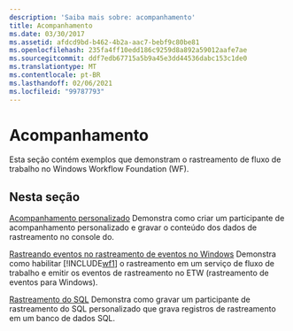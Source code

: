 ```yaml
---
description: 'Saiba mais sobre: acompanhamento'
title: Acompanhamento
ms.date: 03/30/2017
ms.assetid: afdcd9bd-b462-4b2a-aac7-bebf9c80be81
ms.openlocfilehash: 235fa4ff10edd186c9259d8a892a59012aafe7ae
ms.sourcegitcommit: ddf7edb67715a5b9a45e3dd44536dabc153c1de0
ms.translationtype: MT
ms.contentlocale: pt-BR
ms.lasthandoff: 02/06/2021
ms.locfileid: "99787793"
---
```

# <a name="tracking"></a>Acompanhamento

Esta seção contém exemplos que demonstram o rastreamento de fluxo de trabalho no Windows Workflow Foundation (WF).

## <a name="in-this-section"></a>Nesta seção

 [Acompanhamento personalizado](custom-tracking.md) Demonstra como criar um participante de acompanhamento personalizado e gravar o conteúdo dos dados de rastreamento no console do.

 [Rastreando eventos no rastreamento de eventos no Windows](tracking-events-into-event-tracing-in-windows.md) Demonstra como habilitar [!INCLUDE[wf1](../../../../includes/wf1-md.md)] o rastreamento em um serviço de fluxo de trabalho e emitir os eventos de rastreamento no ETW (rastreamento de eventos para Windows).

 [Rastreamento do SQL](sql-tracking.md) Demonstra como gravar um participante de rastreamento do SQL personalizado que grava registros de rastreamento em um banco de dados SQL.
